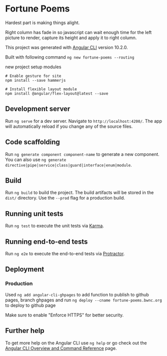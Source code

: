 # Fortune Poems

Hardest part is making things alight.

Right column has fade in so javascript can wait enough time for the left picture to render, capture its height and apply it to right column.


This project was generated with [Angular CLI](https://github.com/angular/angular-cli) version 10.2.0.

Built with following command
`ng new fortune-poems --routing`

new project setup modules
```
# Enable gesture for site
npm install --save hammerjs

# Install flexible layout module
npm install @angular/flex-layout@latest --save

```

## Development server

Run `ng serve` for a dev server. Navigate to `http://localhost:4200/`. The app will automatically reload if you change any of the source files.

## Code scaffolding

Run `ng generate component component-name` to generate a new component. You can also use `ng generate directive|pipe|service|class|guard|interface|enum|module`.

## Build

Run `ng build` to build the project. The build artifacts will be stored in the `dist/` directory. Use the `--prod` flag for a production build.

## Running unit tests

Run `ng test` to execute the unit tests via [Karma](https://karma-runner.github.io).

## Running end-to-end tests

Run `ng e2e` to execute the end-to-end tests via [Protractor](http://www.protractortest.org/).

## Deployment

### Production
Used `ng add angular-cli-ghpages` to add function to publish to github pages, branch ghpages and run
`ng deploy --cname fortune-poems.bwnc.org` to deploy to github page

Make sure to enable "Enforce HTTPS" for better security.


## Further help

To get more help on the Angular CLI use `ng help` or go check out the [Angular CLI Overview and Command Reference](https://angular.io/cli) page.

